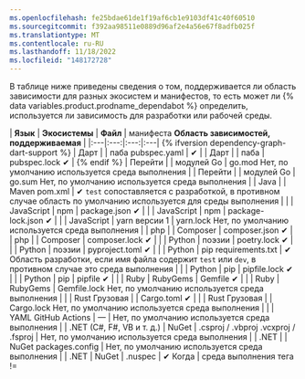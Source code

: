 ```yaml
---
ms.openlocfilehash: fe25bdae61de1f19af6cb1e9103df41c40f60510
ms.sourcegitcommit: f392aa98511e0889d96af2e4a56e67f8adfb025f
ms.translationtype: MT
ms.contentlocale: ru-RU
ms.lasthandoff: 11/18/2022
ms.locfileid: "148172728"
---
```

В таблице ниже приведены сведения о том, поддерживается ли область зависимости для разных экосистем и манифестов, то есть может ли {% data variables.product.prodname_dependabot %} определить, используется ли зависимость для разработки или рабочей среды.

| **Язык** |  **Экосистемы** |  **Файл** |  манифеста **Область зависимостей, поддерживаемая** | |:---|:---:|:---:|:---| {% ifversion dependency-graph-dart-support %} | Дарт | | паба pubspec.yaml |  ✔ | | Дарт | | паба | pubspec.lock  ✔ | {% endif %} | Перейти | | модулей Go | go.mod Нет, по умолчанию используется среда выполнения | | Перейти | | модулей Go | go.sum Нет, по умолчанию используется среда выполнения | | Java | | Maven pom.xml | ✔ `test` сопоставляется с разработкой, в противном случае область по умолчанию используется для среды выполнения | | | JavaScript | npm | package.json ✔ | | | JavaScript | npm | package-lock.json ✔ | | | JavaScript  | yarn версии 1 | yarn.lock Нет, по умолчанию используется среда выполнения | | php | | Composer | composer.json ✔ | | php | | Composer | composer.lock ✔ | | | Python | поэзии | poetry.lock ✔ | | | Python | поэзии | pyproject.toml ✔ | | | Python | pip requirements.txt | ✔ Область разработки, если имя файла содержит `test` или `dev`, в противном случае это среда выполнения | | | Python | pip | pipfile.lock ✔ | | | Python | pip | pipfile ✔ | | | Ruby | RubyGems | Gemfile   ✔ | | | Ruby | RubyGems | Gemfile.lock Нет, по умолчанию используется среда выполнения | | | Rust Грузовая | | Cargo.toml ✔ | | | Rust Грузовая | | Cargo.lock Нет, по умолчанию используется среда выполнения | | | YAML GitHub Actions | — | Нет, по умолчанию используется среда выполнения | | .NET (C#, F#, VB и т. д.) | NuGet | .csproj / .vbproj .vcxproj / .fsproj | Нет, по умолчанию используется среда выполнения | | .NET | | NuGet packages.config | Нет, по умолчанию используется среда выполнения | | .NET | NuGet | .nuspec | ✔ Когда | среда выполнения тега !=
